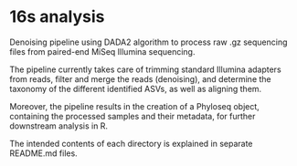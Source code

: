 # 16s analysis

Denoising pipeline using DADA2 algorithm to process raw .gz sequencing files from paired-end MiSeq Illumina sequencing.  

The pipeline currently takes care of trimming standard Illumina adapters from reads, filter and merge the reads (denoising), and determine the taxonomy of the different identified ASVs, as well as aligning them.  

Moreover, the pipeline results in the creation of a Phyloseq object, containing the processed samples and their metadata, for further downstream analysis in R.  

The intended contents of each directory is explained in separate README.md files.
